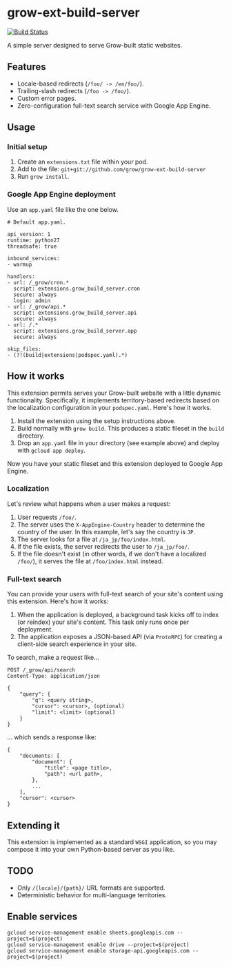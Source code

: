# grow-ext-build-server

[![Build
Status](https://travis-ci.org/grow/grow-ext-build-server.svg?branch=master)](https://travis-ci.org/grow/grow-ext-build-server)

A simple server designed to serve Grow-built static websites.

## Features

- Locale-based redirects (`/foo/ -> /en/foo/`).
- Trailing-slash redirects (`/foo -> /foo/`).
- Custom error pages.
- Zero-configuration full-text search service with Google App Engine.

## Usage

### Initial setup

1. Create an `extensions.txt` file within your pod.
1. Add to the file: `git+git://github.com/grow/grow-ext-build-server`
1. Run `grow install`.

### Google App Engine deployment

Use an `app.yaml` file like the one below.

```
# Default app.yaml.

api_version: 1
runtime: python27
threadsafe: true

inbound_services:
- warmup

handlers:
- url: /_grow/cron.*
  script: extensions.grow_build_server.cron
  secure: always
  login: admin
- url: /_grow/api.*
  script: extensions.grow_build_server.api
  secure: always
- url: /.*
  script: extensions.grow_build_server.app
  secure: always
 
skip_files:
- (?!(build|extensions|podspec.yaml).*)
```

## How it works

This extension permits serves your Grow-built website with a little dynamic
functionality. Specifically, it implements territory-based redirects based on
the localization configuration in your `podspec.yaml`. Here's how it works.

1. Install the extension using the setup instructions above.
1. Build normally with `grow build`. This produces a static fileset in the
   `build` directory.
1. Drop an `app.yaml` file in your directory (see example above) and deploy
   with `gcloud app deploy`.

Now you have your static fileset and this extension deployed to Google App
Engine.

### Localization

Let's review what happens when a user makes a request:

1. User requests `/foo/`.
1. The server uses the `X-AppEngine-Country` header to determine the country
   of the user. In this example, let's say the country is `JP`.
1. The server looks for a file at `/ja_jp/foo/index.html`.
1. If the file exists, the server redirects the user to `/ja_jp/foo/`.
1. If the file doesn't exist (in other words, if we don't have a localized
   `/foo/`), it serves the file at `/foo/index.html` instead.

### Full-text search

You can provide your users with full-text search of your site's content using
this extension. Here's how it works:

1. When the application is deployed, a background task kicks off to index (or
   reindex) your site's content. This task only runs once per deployment.
1. The application exposes a JSON-based API (via `ProtoRPC`) for creating a
   client-side search experience in your site.

To search, make a request like...

```
POST /_grow/api/search
Content-Type: application/json

{
    "query": {
        "q": <query string>,
        "cursor": <cursor>, (optional)
        "limit": <limit> (optional)
    }
}
```

... which sends a response like:

```
{
    "documents: [
        "document": {
            "title": <page title>,
            "path": <url path>,
        },
        ...
    ],
    "cursor": <cursor>
}
```

## Extending it

This extension is implemented as a standard `WSGI` application, so you may
compose it into your own Python-based server as you like.

## TODO

- Only `/{locale}/{path}/` URL formats are supported.
- Deterministic behavior for multi-language territories. 

## Enable services

```
gcloud service-management enable sheets.googleapis.com --project=$(project)
gcloud service-management enable drive --project=$(project)
gcloud service-management enable storage-api.googleapis.com --project=$(project)
```
